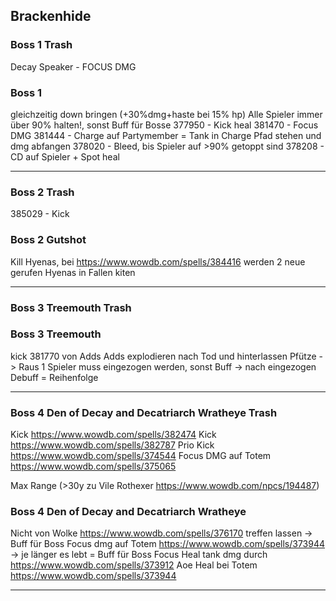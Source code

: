 ## Brackenhide
### Boss 1 Trash
Decay Speaker - FOCUS DMG

### Boss 1 
gleichzeitig down bringen (+30%dmg+haste bei 15% hp)
Alle Spieler immer über 90% halten!, sonst Buff für Bosse
377950 - Kick heal
381470 - Focus DMG
381444 - Charge auf Partymember = Tank in Charge Pfad stehen und dmg abfangen
378020 - Bleed, bis Spieler auf >90% getoppt sind
378208 - CD auf Spieler + Spot heal

-------------

### Boss 2 Trash
385029 - Kick

### Boss 2 Gutshot
Kill Hyenas, bei https://www.wowdb.com/spells/384416 werden 2 neue gerufen
Hyenas in Fallen kiten

-------------

### Boss 3 Treemouth Trash

### Boss 3 Treemouth 
kick 381770 von Adds
Adds explodieren nach Tod und hinterlassen Pfütze -> Raus
1 Spieler muss eingezogen werden, sonst Buff
-> nach eingezogen Debuff  = Reihenfolge

-------------

### Boss 4 Den of Decay and Decatriarch Wratheye Trash
Kick https://www.wowdb.com/spells/382474
Kick https://www.wowdb.com/spells/382787
Prio Kick https://www.wowdb.com/spells/374544
Focus DMG auf Totem https://www.wowdb.com/spells/375065

Max Range (>30y zu Vile Rothexer https://www.wowdb.com/npcs/194487)

### Boss 4 Den of Decay and Decatriarch Wratheye
Nicht von Wolke https://www.wowdb.com/spells/376170 treffen lassen
-> Buff für Boss
Focus dmg auf Totem https://www.wowdb.com/spells/373944 
-> je länger es lebt = Buff für Boss
Focus Heal tank dmg durch https://www.wowdb.com/spells/373912
Aoe Heal bei Totem https://www.wowdb.com/spells/373944

---------------
